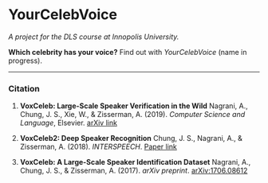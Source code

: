 # YourCelebVoice
*A project for the DLS course at Innopolis University.*

**Which celebrity has your voice?** Find out with *YourCelebVoice* (name in progress).


---

### Citation
1. **VoxCeleb: Large-Scale Speaker Verification in the Wild**
   Nagrani, A., Chung, J. S., Xie, W., & Zisserman, A. (2019).
   *Computer Science and Language*, Elsevier.
   [arXiv link](https://arxiv.org/abs/1706.08612)

2. **VoxCeleb2: Deep Speaker Recognition**
   Chung, J. S., Nagrani, A., & Zisserman, A. (2018).
   *INTERSPEECH*.
   [Paper link](https://www.robots.ox.ac.uk/~vgg/publications/2018/Chung18/chung18.pdf)

3. **VoxCeleb: A Large-Scale Speaker Identification Dataset**
   Nagrani, A., Chung, J. S., & Zisserman, A. (2017).
   *arXiv preprint*.
   [arXiv:1706.08612](https://arxiv.org/abs/1706.08612)